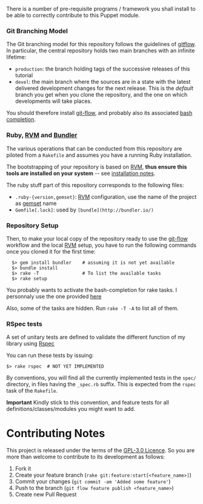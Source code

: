 There is a number of pre-requisite programs / framework you shall install to be able to correctly contribute to this Puppet module.

### Git Branching Model

The Git branching model for this repository follows the guidelines of [gitflow](http://nvie.com/posts/a-successful-git-branching-model/).
In particular, the central repository holds two main branches with an infinite lifetime: 

* `production`: the branch holding   tags of the successive releases of this tutorial 
* `devel`: the main branch where the sources are in a state with the latest delivered development changes for the next release. This is the *default* branch you get when you clone the repository, and the one on which developments will take places.

You should therefore install [git-flow](https://github.com/nvie/gitflow), and probably also its associated [bash completion](https://github.com/bobthecow/git-flow-completion).  

### Ruby, [RVM](https://rvm.io/) and [Bundler](http://bundler.io/)

The various operations that can be conducted from this repository are piloted
from a `Rakefile` and assumes you have a running Ruby installation.

The bootstrapping of your repository is based on [RVM](https://rvm.io/), **thus
ensure this tools are installed on your system** -- see
[installation notes](https://rvm.io/rvm/install).

The ruby stuff part of this repository corresponds to the following files:

* `.ruby-{version,gemset}`: [RVM](https://rvm.io/) configuration, use the name of the
  project as [gemset](https://rvm.io/gemsets) name
* `Gemfile[.lock]`: used by `[bundle](http://bundler.io/)`

### Repository Setup

Then, to make your local copy of the repository ready to use the [git-flow](https://github.com/nvie/gitflow) workflow and the local [RVM](https://rvm.io/)  setup, you have to run the following commands once you cloned it for the first time: 

      $> gem install bundler    # assuming it is not yet available
	  $> bundle install
	  $> rake -T                # To list the available tasks
      $> rake setup 

You probably wants to activate the bash-completion for rake tasks.
I personnaly use the one provided [here](https://github.com/ai/rake-completion)

Also, some of the tasks are hidden. Run `rake -T -A` to list all of them. 

### RSpec tests

A set of unitary tests are defined to validate the different function of my library using [Rspec](http://rspec.info/) 

You can run these tests by issuing:

	$> rake rspec  # NOT YET IMPLEMENTED
	
By conventions, you will find all the currently implemented tests in the `spec/` directory, in files having the `_spec.rb` suffix. This is expected from the `rspec` task of the `Rakefile`.

**Important** Kindly stick to this convention, and feature tests for all   definitions/classes/modules you might want to add. 

# Contributing Notes

This project is released under the terms of the [GPL-3.0 Licence](LICENSE). 
So you are more than welcome to contribute to its development as follows: 

1. Fork it
2. Create your feature branch (`rake git:feature:start[<feature_name>]`)
3. Commit your changes (`git commit -am 'Added some feature'`)
4. Push to the branch (`git flow feature publish <feature_name>`)
5. Create new Pull Request
